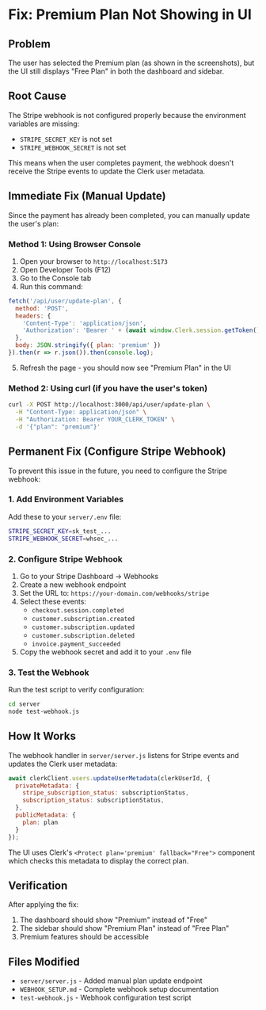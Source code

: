 # Fix: Premium Plan Not Showing in UI

## Problem
The user has selected the Premium plan (as shown in the screenshots), but the UI still displays "Free Plan" in both the dashboard and sidebar.

## Root Cause
The Stripe webhook is not configured properly because the environment variables are missing:
- `STRIPE_SECRET_KEY` is not set
- `STRIPE_WEBHOOK_SECRET` is not set

This means when the user completes payment, the webhook doesn't receive the Stripe events to update the Clerk user metadata.

## Immediate Fix (Manual Update)

Since the payment has already been completed, you can manually update the user's plan:

### Method 1: Using Browser Console

1. Open your browser to `http://localhost:5173`
2. Open Developer Tools (F12)
3. Go to the Console tab
4. Run this command:

```javascript
fetch('/api/user/update-plan', {
  method: 'POST',
  headers: {
    'Content-Type': 'application/json',
    'Authorization': 'Bearer ' + (await window.Clerk.session.getToken())
  },
  body: JSON.stringify({ plan: 'premium' })
}).then(r => r.json()).then(console.log);
```

5. Refresh the page - you should now see "Premium Plan" in the UI

### Method 2: Using curl (if you have the user's token)

```bash
curl -X POST http://localhost:3000/api/user/update-plan \
  -H "Content-Type: application/json" \
  -H "Authorization: Bearer YOUR_CLERK_TOKEN" \
  -d '{"plan": "premium"}'
```

## Permanent Fix (Configure Stripe Webhook)

To prevent this issue in the future, you need to configure the Stripe webhook:

### 1. Add Environment Variables

Add these to your `server/.env` file:

```bash
STRIPE_SECRET_KEY=sk_test_...
STRIPE_WEBHOOK_SECRET=whsec_...
```

### 2. Configure Stripe Webhook

1. Go to your Stripe Dashboard → Webhooks
2. Create a new webhook endpoint
3. Set the URL to: `https://your-domain.com/webhooks/stripe`
4. Select these events:
   - `checkout.session.completed`
   - `customer.subscription.created`
   - `customer.subscription.updated`
   - `customer.subscription.deleted`
   - `invoice.payment_succeeded`
5. Copy the webhook secret and add it to your `.env` file

### 3. Test the Webhook

Run the test script to verify configuration:

```bash
cd server
node test-webhook.js
```

## How It Works

The webhook handler in `server/server.js` listens for Stripe events and updates the Clerk user metadata:

```javascript
await clerkClient.users.updateUserMetadata(clerkUserId, {
  privateMetadata: {
    stripe_subscription_status: subscriptionStatus,
    subscription_status: subscriptionStatus,
  },
  publicMetadata: {
    plan: plan
  }
});
```

The UI uses Clerk's `<Protect plan='premium' fallback="Free">` component which checks this metadata to display the correct plan.

## Verification

After applying the fix:
1. The dashboard should show "Premium" instead of "Free"
2. The sidebar should show "Premium Plan" instead of "Free Plan"
3. Premium features should be accessible

## Files Modified

- `server/server.js` - Added manual plan update endpoint
- `WEBHOOK_SETUP.md` - Complete webhook setup documentation
- `test-webhook.js` - Webhook configuration test script

